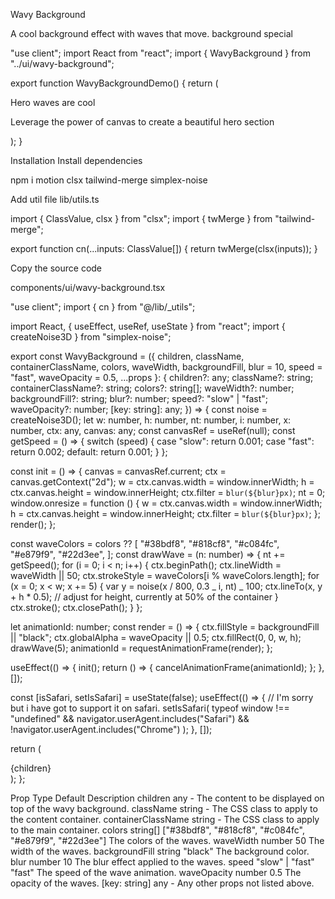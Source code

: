 Wavy Background

A cool background effect with waves that move.
background
special

"use client";
import React from "react";
import { WavyBackground } from "../ui/wavy-background";

export function WavyBackgroundDemo() {
return (
<WavyBackground className="max-w-4xl mx-auto pb-40">
<p className="text-2xl md:text-4xl lg:text-7xl text-white font-bold inter-var text-center">
Hero waves are cool
</p>
<p className="text-base md:text-lg mt-4 text-white font-normal inter-var text-center">
Leverage the power of canvas to create a beautiful hero section
</p>
</WavyBackground>
);
}

Installation
Install dependencies

npm i motion clsx tailwind-merge simplex-noise

Add util file
lib/utils.ts

import { ClassValue, clsx } from "clsx";
import { twMerge } from "tailwind-merge";

export function cn(...inputs: ClassValue[]) {
return twMerge(clsx(inputs));
}

Copy the source code

components/ui/wavy-background.tsx

"use client";
import { cn } from "@/lib/\_utils";

import React, { useEffect, useRef, useState } from "react";
import { createNoise3D } from "simplex-noise";

export const WavyBackground = ({
children,
className,
containerClassName,
colors,
waveWidth,
backgroundFill,
blur = 10,
speed = "fast",
waveOpacity = 0.5,
...props
}: {
children?: any;
className?: string;
containerClassName?: string;
colors?: string[];
waveWidth?: number;
backgroundFill?: string;
blur?: number;
speed?: "slow" | "fast";
waveOpacity?: number;
[key: string]: any;
}) => {
const noise = createNoise3D();
let w: number,
h: number,
nt: number,
i: number,
x: number,
ctx: any,
canvas: any;
const canvasRef = useRef<HTMLCanvasElement>(null);
const getSpeed = () => {
switch (speed) {
case "slow":
return 0.001;
case "fast":
return 0.002;
default:
return 0.001;
}
};

const init = () => {
canvas = canvasRef.current;
ctx = canvas.getContext("2d");
w = ctx.canvas.width = window.innerWidth;
h = ctx.canvas.height = window.innerHeight;
ctx.filter = `blur(${blur}px)`;
nt = 0;
window.onresize = function () {
w = ctx.canvas.width = window.innerWidth;
h = ctx.canvas.height = window.innerHeight;
ctx.filter = `blur(${blur}px)`;
};
render();
};

const waveColors = colors ?? [
"#38bdf8",
"#818cf8",
"#c084fc",
"#e879f9",
"#22d3ee",
];
const drawWave = (n: number) => {
nt += getSpeed();
for (i = 0; i < n; i++) {
ctx.beginPath();
ctx.lineWidth = waveWidth || 50;
ctx.strokeStyle = waveColors[i % waveColors.length];
for (x = 0; x < w; x += 5) {
var y = noise(x / 800, 0.3 _ i, nt) _ 100;
ctx.lineTo(x, y + h \* 0.5); // adjust for height, currently at 50% of the container
}
ctx.stroke();
ctx.closePath();
}
};

let animationId: number;
const render = () => {
ctx.fillStyle = backgroundFill || "black";
ctx.globalAlpha = waveOpacity || 0.5;
ctx.fillRect(0, 0, w, h);
drawWave(5);
animationId = requestAnimationFrame(render);
};

useEffect(() => {
init();
return () => {
cancelAnimationFrame(animationId);
};
}, []);

const [isSafari, setIsSafari] = useState(false);
useEffect(() => {
// I'm sorry but i have got to support it on safari.
setIsSafari(
typeof window !== "undefined" &&
navigator.userAgent.includes("Safari") &&
!navigator.userAgent.includes("Chrome")
);
}, []);

return (
<div
className={cn(
"h-screen flex flex-col items-center justify-center",
containerClassName
)} >
<canvas
className="absolute inset-0 z-0"
ref={canvasRef}
id="canvas"
style={{
          ...(isSafari ? { filter: `blur(${blur}px)` } : {}),
        }} ></canvas>
<div className={cn("relative z-10", className)} {...props}>
{children}
</div>
</div>
);
};

Prop Type Default Description
children any - The content to be displayed on top of the wavy background.
className string - The CSS class to apply to the content container.
containerClassName string - The CSS class to apply to the main container.
colors string[] ["#38bdf8", "#818cf8", "#c084fc", "#e879f9", "#22d3ee"] The colors of the waves.
waveWidth number 50 The width of the waves.
backgroundFill string "black" The background color.
blur number 10 The blur effect applied to the waves.
speed "slow" | "fast" "fast" The speed of the wave animation.
waveOpacity number 0.5 The opacity of the waves.
[key: string] any - Any other props not listed above.
